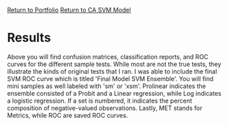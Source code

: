 [Return to Portfolio](https://kgalvancuesta.github.io/portfolio/)
[Return to CA SVM Model](https://github.com/kgalvancuesta/portfolio/tree/main/CA%20SVM%20Model)

# Results
Above you will find confusion matrices, classification reports, and ROC curves for the different sample tests. While most are not the true tests, they illustrate the kinds of original tests that I ran. I was able to include the final SVM ROC curve which is titled 'Final Model SVM Ensemble'. You will find mini samples as well labeled with 'sm' or 'xsm'. Prolinear indicates the ensemble consisted of a Probit and a Linear regression, while Log indicates a logistic regression. If a set is numbered, it indicates the percent composition of negative-valued observations. Lastly, MET stands for Metrics, while ROC are saved ROC curves.